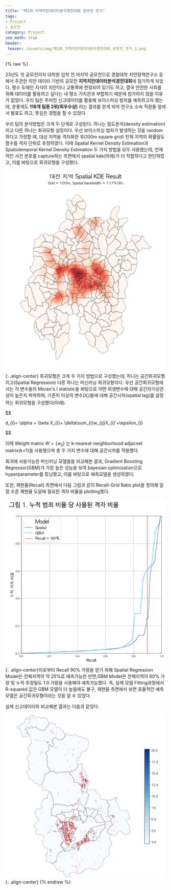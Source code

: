 ```yaml
---
title: "제1회 지역치안데이터분석경진대회 공모전 후기"
tags:
- Project
- 공모전
category: Project
use_math: true
header: 
 teaser: /assets/img/제1회_지역치안데이터분석경진대회_공모전_후기_1.png
---
```

{% raw %}

23년도 첫 공모전이자 대학원 입학 전 마지막 공모전으로 경찰대학 치안정책연구소 등에서 주관한 치안 데이터 기반의 공모전 **지역치안데이터분석경진대회**에 참가하게 되었다. 평소 도메인 지식이 치안이나 교통쪽에 한정되어 있기도 하고, 결국 안전한 사회를 위해 데이터를 활용하고 싶다는 내 평소 가치관과 부합하기 때문에 참가하지 않을 이유가 없었다. 우리 팀은 주어진 신고데이터를 활용해 보이스피싱 범죄를 예측하고자 했는데, 운좋게도 **118개 팀중 2위(최우수상)** 라는 결과를 얻게 되어 연구소 소속 직원들 앞에서 발표도 하고, 뜻깊은 경험을 할 수 있었다.

우리 팀의 분석방법은 크게 두 단계로 구성된다. 하나는 밀도분석(density estimation)이고 다른 하나는 회귀모형 설정이다. 우선 보이스피싱 범죄가 발생하는 것을 random하다고 가정할 때, 대상 지역을 격자화한 후(100m square grid) 전체 지역의 확률밀도함수를 격자 단위로 추정하였다.
이때 Spatial Kernel Density Estimation과 Spatiotemporal Kernel Density Estimation 두 가지 방법을 모두 사용했는데, 전체적인 사건 분포를 capture하는 측면에서 spatial kde(아래)가 더 적합하다고 판단하였고, 이를 바탕으로 회귀모형을 구성했다.

![](/assets/img/제1회_지역치안데이터분석경진대회_공모전_후기_0.png){: .align-center}
회귀모형은 크게 두 가지 방법으로 구성했는데, 하나는 공간회귀모형이고(Spatial Regression) 다른 하나는 머신러닝 회귀모형이다. 우선 공간회귀모형에서는 각 변수들의 Moran's I statistic을 바탕으로 어떤 외생변수에 대해 공간자기상관성이 높은지 파악하여, 기준치 이상의 변수($X_{i}$)들에 대해 공간시차(spatial lag)를 설정하는 회귀모형을 구성했다(아래).

$$

d_{i}= \alpha + \beta X_{i}+ \delta\sum_{i}w_{ij}X_{i}'+\epsilon_{i}

$$

이때 Weight matrix $W=\{w_{ij}\}$ 는 k-nearest-neighborhood adjacnet matrix(k=1)을 사용했으며 총 두 가지 변수에 대해 공간시차를 적용했다. 

회귀에 사용가능한 머신러닝 모델들을 비교해본 결과, Gradient Boosting Regressor(GBM)가 가장 높은 성능을 보여 bayesian optimization으로 hyperparameter를 튜닝했고, 이를 바탕으로 예측모델을 생성하였다.

또한, 재현율(Recall) 측면에서 다음 그림과 같이 Recall-Grid Ratio plot을 정의해 일정 수준 재현율 도달에 필요한 격자 비율을 plotting했다.

![](/assets/img/제1회_지역치안데이터분석경진대회_공모전_후기_1.png){: .align-center}이로부터 Recall 90% 가량을 얻기 위해 Spatial Regression Model은 전체지역의 약 25%로 예측가능한 반면,GBM Model은 전체지역의 60% 가량 및 누적 추정밀도 1.0 가량을 사용해야 예측가능했다. 즉, 실제 모델 Fitting과정에서 R-squared 값은 GBM 모델이 더 높음에도 불구, 재현율 측면에서 보면 효율적인 예측 모델은 공간회귀모형이라는 것을 알 수 있었다.

실제 신고데이터와 비교해본 결과는 다음과 같았다.

![](/assets/img/제1회_지역치안데이터분석경진대회_공모전_후기_2.png){: .align-center}
{% endraw %}